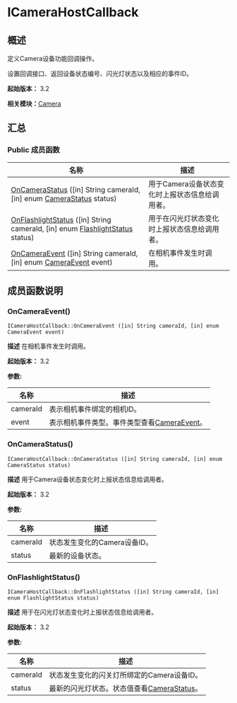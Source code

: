 # ICameraHostCallback


## 概述

定义Camera设备功能回调操作。

设置回调接口、返回设备状态编号、闪光灯状态以及相应的事件ID。

**起始版本：** 3.2

**相关模块：**[Camera](_camera_v10.md)


## 汇总


### Public 成员函数

| 名称 | 描述 | 
| -------- | -------- |
| [OnCameraStatus](#oncamerastatus) ([in] String cameraId, [in] enum [CameraStatus](_camera_v10.md#camerastatus) status) | 用于Camera设备状态变化时上报状态信息给调用者。  | 
| [OnFlashlightStatus](#onflashlightstatus) ([in] String cameraId, [in] enum [FlashlightStatus](_camera_v10.md#flashlightstatus) status) | 用于在闪光灯状态变化时上报状态信息给调用者。  | 
| [OnCameraEvent](#oncameraevent) ([in] String cameraId, [in] enum [CameraEvent](_camera_v10.md#cameraevent) event) | 在相机事件发生时调用。  | 


## 成员函数说明


### OnCameraEvent()

```
ICameraHostCallback::OnCameraEvent ([in] String cameraId, [in] enum CameraEvent event)
```
**描述**
在相机事件发生时调用。

**起始版本：** 3.2

**参数:**

| 名称 | 描述 | 
| -------- | -------- |
| cameraId | 表示相机事件绑定的相机ID。  | 
| event | 表示相机事件类型。事件类型查看[CameraEvent](_camera_v10.md#cameraevent)。 | 


### OnCameraStatus()

```
ICameraHostCallback::OnCameraStatus ([in] String cameraId, [in] enum CameraStatus status)
```
**描述**
用于Camera设备状态变化时上报状态信息给调用者。

**起始版本：** 3.2

**参数:**

| 名称 | 描述 | 
| -------- | -------- |
| cameraId | 状态发生变化的Camera设备ID。  | 
| status | 最新的设备状态。 | 


### OnFlashlightStatus()

```
ICameraHostCallback::OnFlashlightStatus ([in] String cameraId, [in] enum FlashlightStatus status)
```
**描述**
用于在闪光灯状态变化时上报状态信息给调用者。

**起始版本：** 3.2

**参数:**

| 名称 | 描述 | 
| -------- | -------- |
| cameraId | 状态发生变化的闪关灯所绑定的Camera设备ID。  | 
| status | 最新的闪光灯状态。状态值查看[CameraStatus](_camera_v10.md#camerastatus)。 | 
